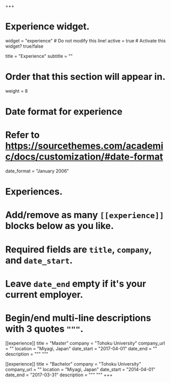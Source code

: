 +++
# Experience widget.
widget = "experience"  # Do not modify this line!
active = true  # Activate this widget? true/false

title = "Experience"
subtitle = ""

# Order that this section will appear in.
weight = 8

# Date format for experience
#   Refer to https://sourcethemes.com/academic/docs/customization/#date-format
date_format = "January 2006"

# Experiences.
#   Add/remove as many `[[experience]]` blocks below as you like.
#   Required fields are `title`, `company`, and `date_start`.
#   Leave `date_end` empty if it's your current employer.
#   Begin/end multi-line descriptions with 3 quotes `"""`.
[[experience]]
  title = "Master"
  company = "Tohoku University"
  company_url = ""
  location = "Miyagi, Japan"
  date_start = "2017-04-01"
  date_end = ""
  description = """
  """

[[experience]]
  title = "Bachelor"
  company = "Tohoku University"
  company_url = ""
  location = "Miyagi, Japan"
  date_start = "2014-04-01"
  date_end = "2017-03-31"
  description = """
  """
+++
